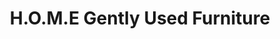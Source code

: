 ---
title: "H.O.M.E Gently Used Furniture"
url: /albuquerque/h-o-m-e-gently-used-furniture/
shop: furniture
---